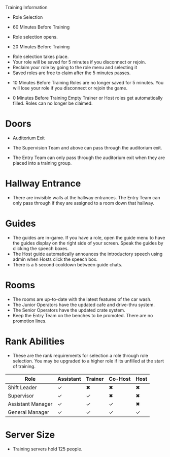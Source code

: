 ﻿Training Information
- Role Selection

* 60 Minutes Before Training
- Role selection opens.


* 20 Minutes Before Training 
- Role selection takes place.
- Your role will be saved for 5 minutes if you disconnect or rejoin.
- Reclaim your role by going to the role menu and selecting it 
- Saved roles are free to claim after the 5 minutes passes. 


* 10 Minutes Before Training
Roles are no longer saved for 5 minutes. 
You will lose your role if you disconnect or rejoin the game. 


* 0 Minutes Before Training
Empty Trainer or Host roles get automatically filled.
Roles can no longer be claimed. 


# Doors
- Auditorium Exit


- The Supervision Team and above can pass through the auditorium exit.
- The Entry Team can only pass through the auditorium exit when they are placed into a training group. 


# Hallway Entrance
  

- There are invisible walls at the hallway entrances. The Entry Team can only pass through if they are assigned to a room down that hallway. 


# Guides
- The guides are in-game. If you have a role, open the guide menu to have the guides display on the right side of your screen. Speak the guides by clicking the speech boxes. 
- The Host guide automatically announces the introductory speech using admin when Hosts click the speech box. 
- There is a 5 second cooldown between guide chats. 

# Rooms
- The rooms are up-to-date with the latest features of the car wash. 
- The Junior Operators have the updated cafe and drive-thru system.
- The Senior Operators have the updated crate system.
- Keep the Entry Team on the benches to be promoted. There are no promotion lines. 

# Rank Abilities
- These are the rank requirements for selection a role through role selection. You may be upgraded to a higher role if its unfilled at the start of training. 


| Role | Assistant | Trainer | Co-Host | Host |
| ---- | --------- | ------- | ------- | ---- |
Shift Leader|✓|✖|✖|✖
Supervisor|✓|✓|✖|✖|
Assistant Manager|✓|✓|✓|✖
General Manager|✓|✓|✓|✓
	

# Server Size
- Training servers hold 125 people.

